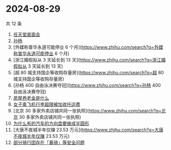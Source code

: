 # 2024-08-29

共 12 条

<!-- BEGIN ZHIHUSEARCH -->
<!-- 最后更新时间 Thu Aug 29 2024 11:08:09 GMT+0800 (China Standard Time) -->
1. [任天堂直面会](https://www.zhihu.com/search?q=任天堂直面会)
1. [孙杨](https://www.zhihu.com/search?q=孙杨)
1. [外媒称普华永道可能停业 6 个月](https://www.zhihu.com/search?q=外媒称普华永道可能停业 6 个月)
1. [浙江婚假拟从 3 天延长到 13 天](https://www.zhihu.com/search?q=浙江婚假拟从 3 天延长到 13 天)
1. [超 80 城支持国企等收购存量房](https://www.zhihu.com/search?q=超 80 城支持国企等收购存量房)
1. [孙杨 400 自由泳决赛夺冠](https://www.zhihu.com/search?q=孙杨 400 自由泳决赛夺冠)
1. [房屋养老金是什么](https://www.zhihu.com/search?q=房屋养老金是什么)
1. [女子乘飞机行李超限被加收托运费](https://www.zhihu.com/search?q=女子乘飞机行李超限被加收托运费)
1. [北京 30 多家外卖店铺共同一张执照](https://www.zhihu.com/search?q=北京 30 多家外卖店铺共同一张执照)
1. [为什么有的汽车的方向盘要做成半圆形](https://www.zhihu.com/search?q=为什么有的汽车的方向盘要做成半圆形)
1. [大唐不夜城半年仅赚 23.53 万元](https://www.zhihu.com/search?q=大唐不夜城半年仅赚 23.53 万元)
1. [部分骑行团存在「暴骑」等安全问题](https://www.zhihu.com/search?q=部分骑行团存在「暴骑」等安全问题)
<!-- END ZHIHUSEARCH -->

